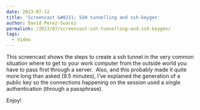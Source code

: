 ```yaml
---
date: 2013-07-12
title: 'Screencast &#8211; SSH tunnelling and ssh-keygen'
author: David Perez-Suarez
permalink: /2013/07/screencast-ssh-tunnelling-and-ssh-keygen/
tags:
  - Video
---
```

This screencast shows the steps to create a ssh tunnel in the very common situation where to get to your work computer from the outside world you have to pass first through a server.  Also, and this probably made it quite more long than asked (9.5 minutes), I&#8217;ve explained the generation of a public key so the connections happening on the session used a single authentication (through a passphrase).

Enjoy!
